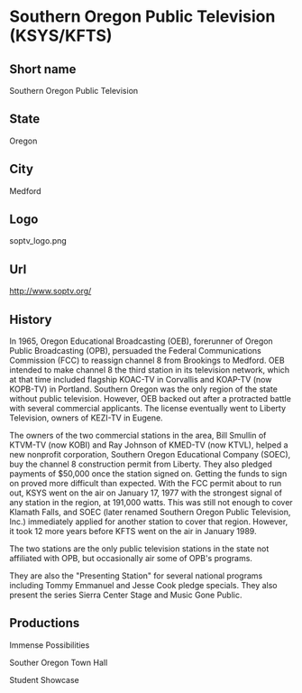 # Southern Oregon Public Television (KSYS/KFTS)

## Short name

Southern Oregon Public Television

## State

Oregon

## City

Medford

## Logo

soptv_logo.png

## Url

http://www.soptv.org/

## History

In 1965, Oregon Educational Broadcasting (OEB), forerunner of Oregon
Public Broadcasting (OPB), persuaded the Federal Communications Commission (FCC)
to reassign channel 8 from Brookings to Medford. OEB intended to make channel
8 the third station in its television network, which at that time included flagship
KOAC-TV in Corvallis and KOAP-TV (now KOPB-TV) in Portland. Southern Oregon was
the only region of the state without public television. However, OEB backed out
after a protracted battle with several commercial applicants. The license eventually
went to Liberty Television, owners of KEZI-TV in Eugene.

The owners of the two
commercial stations in the area, Bill Smullin of KTVM-TV (now KOBI) and Ray Johnson
of KMED-TV (now KTVL), helped a new nonprofit corporation, Southern Oregon Educational
Company (SOEC), buy the channel 8 construction permit from Liberty. They also
pledged payments of $50,000 once the station signed on. Getting the funds to sign
on proved more difficult than expected. With the FCC permit about to run out,
KSYS went on the air on January 17, 1977 with the strongest signal of any station
in the region, at 191,000 watts. This was still not enough to cover Klamath Falls,
and SOEC (later renamed Southern Oregon Public Television, Inc.) immediately applied
for another station to cover that region. However, it took 12 more years before
KFTS went on the air in January 1989.

The two stations are the only public television
stations in the state not affiliated with OPB, but occasionally air some of OPB's
programs.

They are also the "Presenting Station" for several national programs
including Tommy Emmanuel and Jesse Cook pledge specials.  They also present the
series Sierra Center Stage and Music Gone Public.


## Productions

Immense Possibilities

Souther Oregon Town Hall

Student Showcase

